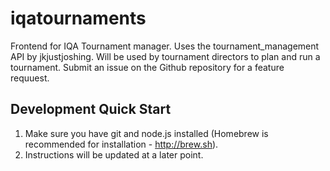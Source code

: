 iqatournaments
==============

Frontend for IQA Tournament manager. Uses the tournament_management API by jkjustjoshing. Will be used by tournament directors to plan and run a tournament. Submit an issue on the Github repository for a feature requuest.

Development Quick Start
-----------------------
1. Make sure you have git and node.js installed (Homebrew is recommended for installation - http://brew.sh).
2. Instructions will be updated at a later point.



